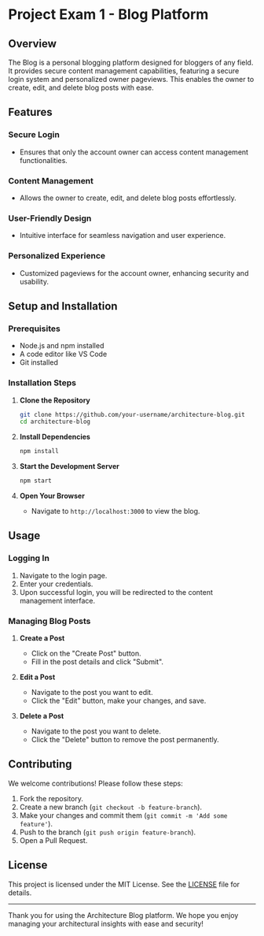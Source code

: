 # Project Exam 1 - Blog Platform

## Overview

The Blog is a personal blogging platform designed for bloggers of any field. It provides secure content management capabilities, featuring a secure login system and personalized owner pageviews. This enables the owner to create, edit, and delete blog posts with ease.

## Features

### Secure Login
- Ensures that only the account owner can access content management functionalities.

### Content Management
- Allows the owner to create, edit, and delete blog posts effortlessly.

### User-Friendly Design
- Intuitive interface for seamless navigation and user experience.

### Personalized Experience
- Customized pageviews for the account owner, enhancing security and usability.

## Setup and Installation

### Prerequisites
- Node.js and npm installed
- A code editor like VS Code
- Git installed

### Installation Steps

1. **Clone the Repository**
   ```bash
   git clone https://github.com/your-username/architecture-blog.git
   cd architecture-blog
   ```

2. **Install Dependencies**
   ```bash
   npm install
   ```

3. **Start the Development Server**
   ```bash
   npm start
   ```

4. **Open Your Browser**
   - Navigate to `http://localhost:3000` to view the blog.

## Usage

### Logging In
1. Navigate to the login page.
2. Enter your credentials.
3. Upon successful login, you will be redirected to the content management interface.

### Managing Blog Posts
1. **Create a Post**
   - Click on the "Create Post" button.
   - Fill in the post details and click "Submit".
   
2. **Edit a Post**
   - Navigate to the post you want to edit.
   - Click the "Edit" button, make your changes, and save.

3. **Delete a Post**
   - Navigate to the post you want to delete.
   - Click the "Delete" button to remove the post permanently.

## Contributing

We welcome contributions! Please follow these steps:

1. Fork the repository.
2. Create a new branch (`git checkout -b feature-branch`).
3. Make your changes and commit them (`git commit -m 'Add some feature'`).
4. Push to the branch (`git push origin feature-branch`).
5. Open a Pull Request.

## License

This project is licensed under the MIT License. See the [LICENSE](LICENSE) file for details.

---

Thank you for using the Architecture Blog platform. We hope you enjoy managing your architectural insights with ease and security!
